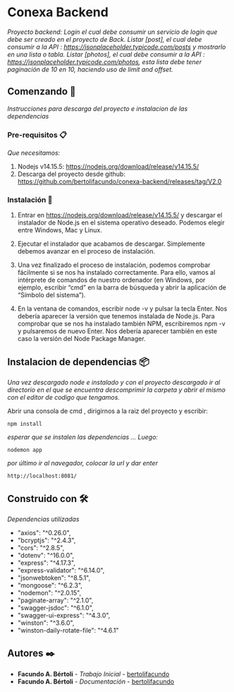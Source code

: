 # Conexa Backend

_Proyecto backend: Login el cual debe consumir un servicio de login que debe ser creado en el proyecto  de Back.
Listar [post], el cual debe consumir a la API : https://jsonplaceholder.typicode.com/posts y mostrarlo en una lista o tabla.
Listar [photos], el cual debe consumir a la API : https://jsonplaceholder.typicode.com/photos, esta lista debe tener paginación de 10 en 10, haciendo uso de limit and offset._

## Comenzando 🚀

_Instrucciones para descarga del proyecto e instalacion de las dependencias_


### Pre-requisitos 📋

_Que necesitamos:_

1. Nodejs v14.15.5: https://nodejs.org/download/release/v14.15.5/
2. Descarga del proyecto desde github: https://github.com/bertolifacundo/conexa-backend/releases/tag/V2.0


### Instalación 🔧

1. Entrar en https://nodejs.org/download/release/v14.15.5/ y descargar el instalador de Node.js en el sistema operativo deseado. Podemos elegir entre Windows, Mac y Linux.



2. Ejecutar el instalador que acabamos de descargar. Simplemente debemos avanzar en el proceso de instalación.



3. Una vez finalizado el proceso de instalación, podemos comprobar fácilmente si se nos ha instalado correctamente. Para ello, vamos al intérprete de comandos de nuestro ordenador (en Windows, por ejemplo, escribir “cmd” en la barra de búsqueda y abrir la aplicación de “Símbolo del sistema”).





4. En la ventana de comandos, escribir node -v y pulsar la tecla Enter. Nos debería aparecer la versión que tenemos instalada de Node.js. Para comprobar que se nos ha instalado también NPM, escribiremos npm -v y pulsaremos de nuevo Enter. Nos debería aparecer también en este caso la versión del Node Package Manager.


## Instalacion de dependencias 📦

_Una vez descargado node e instalado y con el proyecto descargado ir al directorio en el que se encuentra descomprimir la carpeta y abrir el mismo con el editor de codigo que tengamos._

Abrir una consola de cmd , dirigirnos a la raiz del proyecto y escribir:
```
npm install
```
_esperar que se instalen las dependencias_
_..._
_Luego:_
```
nodemon app
```
_por último ir al navegador, colocar la url y dar enter_

```
http://localhost:8081/
```

## Construido con 🛠️

_Dependencias utilizadas_
   * "axios": "^0.26.0",
   * "bcryptjs": "^2.4.3",
   * "cors": "^2.8.5",
   * "dotenv": "^16.0.0",
   * "express": "^4.17.3",
   * "express-validator": "^6.14.0",
   * "jsonwebtoken": "^8.5.1",
   * "mongoose": "^6.2.3",
   * "nodemon": "^2.0.15",
   * "paginate-array": "^2.1.0",
   * "swagger-jsdoc": "^6.1.0",
   * "swagger-ui-express": "^4.3.0",
   * "winston": "^3.6.0",
   * "winston-daily-rotate-file": "^4.6.1"

## Autores ✒️

* **Facundo A. Bértoli** - *Trabajo Inicial* - [bertolifacundo](https://github.com/bertolifacundo)
* **Facundo A. Bértoli** - *Documentación* - [bertolifacundo](https://github.com/bertolifacundo)
